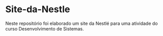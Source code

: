 # Site-da-Nestle
Neste repositório foi elaborado um site da Nestlé para uma atividade do curso Desenvolvimento de Sistemas.
